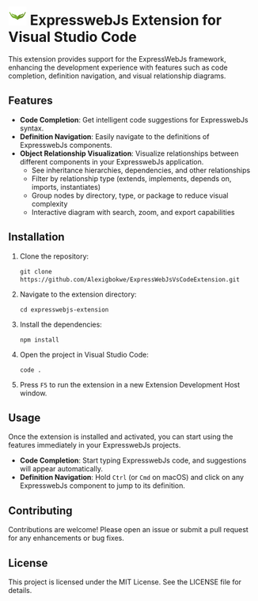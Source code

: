 # <img src="images/icon.png" width="37"> ExpresswebJs Extension for Visual Studio Code

This extension provides support for the ExpressWebJs framework, enhancing the development experience with features such as code completion, definition navigation, and visual relationship diagrams.

## Features

- **Code Completion**: Get intelligent code suggestions for ExpresswebJs syntax.
- **Definition Navigation**: Easily navigate to the definitions of ExpresswebJs components.
- **Object Relationship Visualization**: Visualize relationships between different components in your ExpresswebJs application.
  - See inheritance hierarchies, dependencies, and other relationships
  - Filter by relationship type (extends, implements, depends on, imports, instantiates)
  - Group nodes by directory, type, or package to reduce visual complexity
  - Interactive diagram with search, zoom, and export capabilities

## Installation

1. Clone the repository:
   ```
   git clone https://github.com/Alexigbokwe/ExpressWebJsVsCodeExtension.git
   ```
2. Navigate to the extension directory:
   ```
   cd expresswebjs-extension
   ```
3. Install the dependencies:
   ```
   npm install
   ```
4. Open the project in Visual Studio Code:
   ```
   code .
   ```
5. Press `F5` to run the extension in a new Extension Development Host window.

## Usage

Once the extension is installed and activated, you can start using the features immediately in your ExpresswebJs projects.

- **Code Completion**: Start typing ExpresswebJs code, and suggestions will appear automatically.
- **Definition Navigation**: Hold `Ctrl` (or `Cmd` on macOS) and click on any ExpresswebJs component to jump to its definition.

## Contributing

Contributions are welcome! Please open an issue or submit a pull request for any enhancements or bug fixes.

## License

This project is licensed under the MIT License. See the LICENSE file for details.
